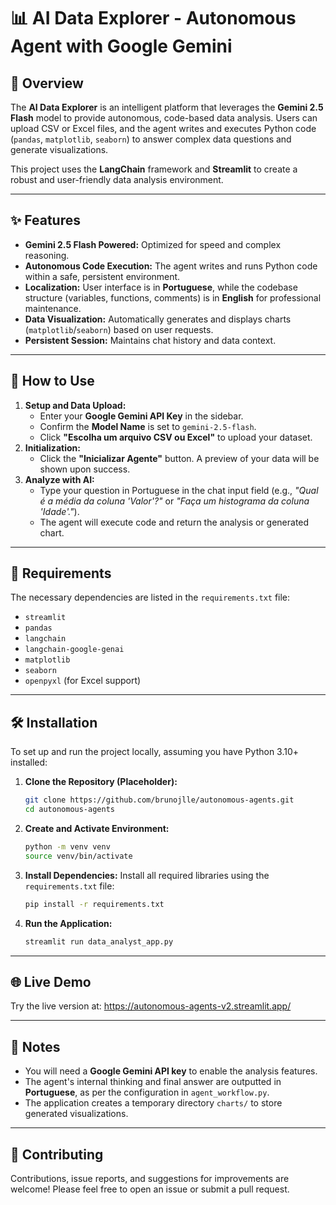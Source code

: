 # 📊 AI Data Explorer - Autonomous Agent with Google Gemini

## 🌟 Overview
The **AI Data Explorer** is an intelligent platform that leverages the **Gemini 2.5 Flash** model to provide autonomous, code-based data analysis. Users can upload CSV or Excel files, and the agent writes and executes Python code (`pandas`, `matplotlib`, `seaborn`) to answer complex data questions and generate visualizations.

This project uses the **LangChain** framework and **Streamlit** to create a robust and user-friendly data analysis environment.

---

## ✨ Features
* **Gemini 2.5 Flash Powered:** Optimized for speed and complex reasoning.
* **Autonomous Code Execution:** The agent writes and runs Python code within a safe, persistent environment.
* **Localization:** User interface is in **Portuguese**, while the codebase structure (variables, functions, comments) is in **English** for professional maintenance.
* **Data Visualization:** Automatically generates and displays charts (`matplotlib`/`seaborn`) based on user requests.
* **Persistent Session:** Maintains chat history and data context.

---

## 🚀 How to Use

1.  **Setup and Data Upload:**
    * Enter your **Google Gemini API Key** in the sidebar.
    * Confirm the **Model Name** is set to `gemini-2.5-flash`.
    * Click **"Escolha um arquivo CSV ou Excel"** to upload your dataset.
2.  **Initialization:**
    * Click the **"Inicializar Agente"** button. A preview of your data will be shown upon success.
3.  **Analyze with AI:**
    * Type your question in Portuguese in the chat input field (e.g., *"Qual é a média da coluna 'Valor'?"* or *"Faça um histograma da coluna 'Idade'."*).
    * The agent will execute code and return the analysis or generated chart.

---

## 🔧 Requirements
The necessary dependencies are listed in the `requirements.txt` file:

* `streamlit`
* `pandas`
* `langchain`
* `langchain-google-genai`
* `matplotlib`
* `seaborn`
* `openpyxl` (for Excel support)

---

## 🛠️ Installation
To set up and run the project locally, assuming you have Python 3.10+ installed:

1.  **Clone the Repository (Placeholder):**
    ```bash
    git clone https://github.com/brunojlle/autonomous-agents.git
    cd autonomous-agents
    ```
2.  **Create and Activate Environment:**
    ```bash
    python -m venv venv
    source venv/bin/activate 
    ```
3.  **Install Dependencies:**
    Install all required libraries using the `requirements.txt` file:
    ```bash
    pip install -r requirements.txt
    ```
4.  **Run the Application:**
    ```bash
    streamlit run data_analyst_app.py
    ```

---

## 🌐 Live Demo
Try the live version at:
https://autonomous-agents-v2.streamlit.app/

---

## 📝 Notes
* You will need a **Google Gemini API key** to enable the analysis features.
* The agent's internal thinking and final answer are outputted in **Portuguese**, as per the configuration in `agent_workflow.py`.
* The application creates a temporary directory `charts/` to store generated visualizations.

---

## 🤝 Contributing
Contributions, issue reports, and suggestions for improvements are welcome! Please feel free to open an issue or submit a pull request.
